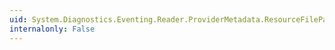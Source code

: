 ```yaml
---
uid: System.Diagnostics.Eventing.Reader.ProviderMetadata.ResourceFilePath
internalonly: False
---
```


